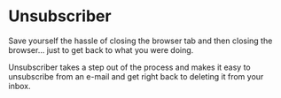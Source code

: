 # Unsubscriber

Save yourself the hassle of closing the browser tab and then closing the browser... just to get back to what you were doing.

Unsubscriber takes a step out of the process and makes it easy to unsubscribe from an e-mail and get right back to deleting it from your inbox.
